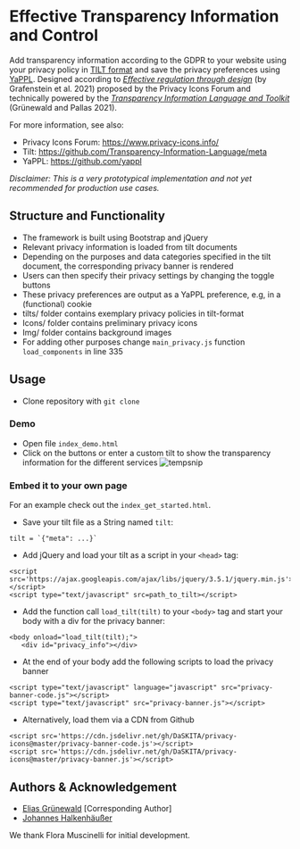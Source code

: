 # Effective Transparency Information and Control
Add transparency information according to the GDPR to your website using your privacy policy in [TILT format](https://github.com/Transparency-Information-Language/schema) and save the privacy preferences using [YaPPL](https://emidd.de/material).
Designed according to _[Effective regulation through design](https://www.researchgate.net/profile/Elias-Belgacem/publication/355394794_Effective_regulation_through_design_-_Aligning_the_ePrivacy_Regulation_with_the_EU_General_Data_Protection_Regulation_GDPR_Tracking_technologies_in_personalised_internet_content_and_the_data_protectio/links/616e850225467d2f005ab081/Effective-regulation-through-design-Aligning-the-ePrivacy-Regulation-with-the-EU-General-Data-Protection-Regulation-GDPR-Tracking-technologies-in-personalised-internet-content-and-the-data-protectio.pdf)_ (by Grafenstein et al. 2021) proposed by the Privacy Icons Forum and technically powered by the _[Transparency Information Language and Toolkit](https://dl.acm.org/doi/10.1145/3442188.3445925)_ (Grünewald and Pallas 2021). 

For more information, see also: 
- Privacy Icons Forum: https://www.privacy-icons.info/
- Tilt: https://github.com/Transparency-Information-Language/meta
- YaPPL: https://github.com/yappl

_Disclaimer: This is a very prototypical implementation and not yet recommended for production use cases._

## Structure and Functionality
- The framework is built using Bootstrap and jQuery
- Relevant privacy information is loaded from tilt documents
- Depending on the purposes and data categories specified in the tilt document, the corresponding privacy banner is rendered
- Users can then specify their privacy settings by changing the toggle buttons
- These privacy preferences are output as a YaPPL preference, e.g, in a (functional) cookie
- tilts/ folder contains exemplary privacy policies in tilt-format
- Icons/ folder contains preliminary privacy icons
- Img/ folder contains background images
- For adding other purposes change `main_privacy.js` function `load_components` in line 335

## Usage
- Clone repository with `git clone`

### Demo
- Open file `index_demo.html`
- Click on the buttons or enter a custom tilt to show the transparency information for the different services
![tempsnip](https://user-images.githubusercontent.com/33124461/141969386-fa4cfcae-c330-4dcb-b423-d515c378ad81.png)


### Embed it to your own page
For an example check out the `index_get_started.html`.

 - Save your tilt file as a String named `tilt`:
 ```
 tilt = `{"meta": ...}`
 ```
- Add jQuery and load your tilt as a script in your `<head>` tag:
```
<script src='https://ajax.googleapis.com/ajax/libs/jquery/3.5.1/jquery.min.js'></script>
<script type="text/javascript" src=path_to_tilt></script>
 ```
 - Add the function call `load_tilt(tilt)` to your `<body>` tag and start your body with a div for the privacy banner:
 ```
 <body onload="load_tilt(tilt);">
	<div id="privacy_info"></div>
 ```
 - At the end of your body add the following scripts to load the privacy banner
 ```
<script type="text/javascript" language="javascript" src="privacy-banner-code.js"></script>
<script type="text/javascript" src="privacy-banner.js"></script>
```
- Alternatively, load them via a CDN from Github
```
<script src='https://cdn.jsdelivr.net/gh/DaSKITA/privacy-icons@master/privacy-banner-code.js'></script>
<script src='https://cdn.jsdelivr.net/gh/DaSKITA/privacy-icons@master/privacy-banner.js'></script>
```

## Authors & Acknowledgement
- [Elias Grünewald](https://www.ise.tu-berlin.de/eg) \[Corresponding Author]
- [Johannes Halkenhäußer](halkenhaeusser@tu-berlin.de)

We thank Flora Muscinelli for initial development. 
